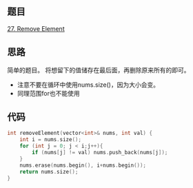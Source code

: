 ## 题目
[27. Remove Element](https://leetcode-cn.com/problems/remove-element/)
## 思路
简单的题目。
将想留下的值储存在最后面，再删除原来所有的即可。

* 注意不要在循环中使用nums.size()，因为大小会变。
* 同理范围for也不能使用
## 代码
```c++
int removeElement(vector<int>& nums, int val) {
	int i = nums.size();
	for (int j = 0; j < i;j++){
		if (nums[j] != val) nums.push_back(nums[j]);
	}
	nums.erase(nums.begin(), i+nums.begin());
	return nums.size();
}
```
